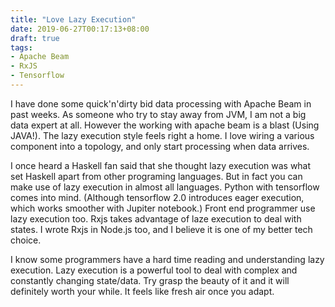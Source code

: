 ```yaml
---
title: "Love Lazy Execution"
date: 2019-06-27T00:17:13+08:00
draft: true
tags:
- Apache Beam
- RxJS
- Tensorflow
---
```


I have done some quick'n'dirty bid data processing with Apache Beam in past weeks. As someone who try to stay away from JVM, I am not a big data expert at all. However the working with apache beam is a blast (Using JAVA!). The lazy execution style feels right a home. I love wiring a various component into a topology, and only start processing when data arrives. 

I once heard a Haskell fan said that she thought lazy execution was what set Haskell apart from other programing languages. But in fact you can make use of lazy execution in almost all languages. Python with tensorflow comes into mind. (Although tensorflow 2.0 introduces eager execution, which works smoother with Jupiter notebook.) Front end programmer use lazy execution too. Rxjs takes advantage of laze execution to deal with states. I wrote Rxjs in Node.js too, and I believe it is one of my better tech choice. 

I know some programmers have a hard time reading and understanding lazy execution. Lazy execution is a powerful tool to deal with complex and constantly changing state/data. Try grasp the beauty of it and it will definitely worth your while. It feels like fresh air once you adapt.
